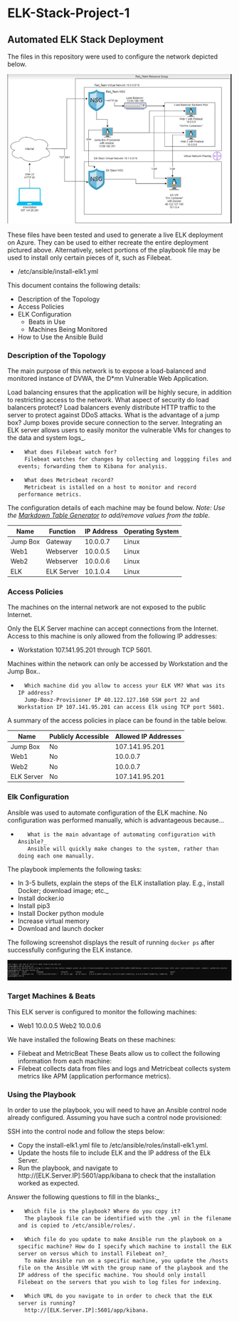 # ELK-Stack-Project-1
## Automated ELK Stack Deployment

The files in this repository were used to configure the network depicted below.

![](Diagrams/ELK_Stack_Network_Diagram.jpg)

These files have been tested and used to generate a live ELK deployment on Azure. They can be used to either recreate the entire deployment pictured above. Alternatively, select portions of the playbook file may be used to install only certain pieces of it, such as Filebeat.

  - /etc/ansible/install-elk1.yml

This document contains the following details:
- Description of the Topology
- Access Policies
- ELK Configuration
  - Beats in Use
  - Machines Being Monitored
- How to Use the Ansible Build


### Description of the Topology

The main purpose of this network is to expose a load-balanced and monitored instance of DVWA, the D*mn Vulnerable Web Application.

Load balancing ensures that the application will be highly secure, in addition to restricting access to the network.
        What aspect of security do load balancers protect?
        Load balancers evenly distribute HTTP traffic to the server to protect against DDoS attacks.
        What is the advantage of a jump box?
        Jump boxes provide secure connection to the server.
Integrating an ELK server allows users to easily monitor the vulnerable VMs for changes to the data and system logs_.
-       What does Filebeat watch for?
        Filebeat watches for changes by collecting and loggging files and events; forwarding them to Kibana for analysis.
-       What does Metricbeat record?
        Metricbeat is istalled on a host to monitor and record performance metrics.

The configuration details of each machine may be found below.
_Note: Use the [Markdown Table Generator](http://www.tablesgenerator.com/markdown_tables) to add/remove values from the table_.

| Name     | Function | IP Address | Operating System |
|----------|----------|------------|------------------|
| Jump Box | Gateway  | 10.0.0.7   | Linux            |
| Web1     | Webserver| 10.0.0.5   | Linux            |
| Web2     | Webserver| 10.0.0.6   | Linux            |
| ELK      |ELK Server| 10.1.0.4   | Linux            |

### Access Policies

The machines on the internal network are not exposed to the public Internet.

Only the ELK Server machine can accept connections from the Internet. Access to this machine is only allowed from the following IP addresses:
- Workstation 107.141.95.201 through TCP 5601.

Machines within the network can only be accessed by Workstation and the Jump Box..
-       Which machine did you allow to access your ELK VM? What was its IP address?
        Jump-Boxz-Provisioner IP 40.122.127.160 SSH port 22 and Workstation IP 107.141.95.201 can access Elk using TCP port 5601.
A summary of the access policies in place can be found in the table below.

| Name     | Publicly Accessible | Allowed IP Addresses  |
|----------|---------------------|---------------------- |
|Jump Box  | No                  |107.141.95.201         |
|Web1      | No                  |10.0.0.7               |
|Web2      | No                  |10.0.0.7               |
|ELK Server| No                  |107.141.95.201         |

### Elk Configuration

Ansible was used to automate configuration of the ELK machine. No configuration was performed manually, which is advantageous because...
-        What is the main advantage of automating configuration with Ansible?_
         Ansible will quickly make changes to the system, rather than doing each one manually.
The playbook implements the following tasks:
- In 3-5 bullets, explain the steps of the ELK installation play. E.g., install Docker; download image; etc._
- Install docker.io
- Install pip3
- Install Docker python module
- Increase virtual memory
- Download and launch docker

The following screenshot displays the result of running `docker ps` after successfully configuring the ELK instance.

![](Images/docker%20ps.jpg)

### Target Machines & Beats
This ELK server is configured to monitor the following machines:
- Web1 10.0.0.5
  Web2 10.0.0.6

We have installed the following Beats on these machines:
- Filebeat and MetricBeat
These Beats allow us to collect the following information from each machine:
- Filebeat collects data from files and logs and Metricbeat collects system metrics like APM (application performance metrics).

### Using the Playbook
In order to use the playbook, you will need to have an Ansible control node already configured. Assuming you have such a control node provisioned:

SSH into the control node and follow the steps below:
- Copy the install-elk1.yml file to /etc/ansible/roles/install-elk1.yml.
- Update the hosts file to include ELK and the IP address of the ELk Server.
- Run the playbook, and navigate to http://[ELK.Server.IP]:5601/app/kibana to check that the installation worked as expected.

Answer the following questions to fill in the blanks:_
-       Which file is the playbook? Where do you copy it?
        The playbook file can be identified with the .yml in the filename and is copied to /etc/ansible/roles/.
-       Which file do you update to make Ansible run the playbook on a specific machine? How do I specify which machine to install the ELK server on versus which to install Filebeat on?_
        To make Ansible run on a specific machine, you update the /hosts file on the Ansible VM with the group name of the playbook and the IP address of the specific machine. You should only install Filebeat on the servers that you wish to log files for indexing.
-       Which URL do you navigate to in order to check that the ELK server is running?
        http://[ELK.Server.IP]:5601/app/kibana.
